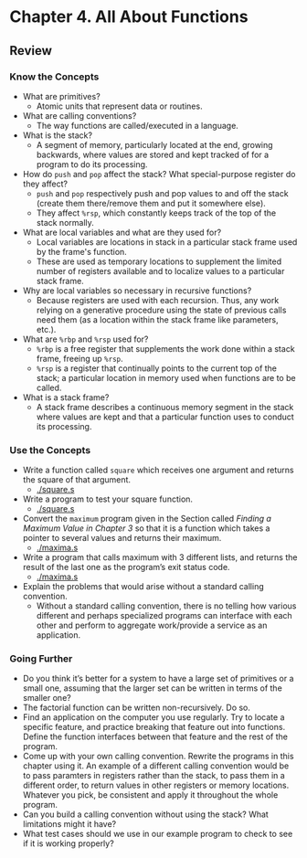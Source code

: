 # Chapter 4. All About Functions

## Review

### Know the Concepts
- What are primitives?
    - Atomic units that represent data or routines.
- What are calling conventions?
    - The way functions are called/executed in a language.
- What is the stack?
    - A segment of memory, particularly located at the end, growing backwards, where values are stored and kept tracked of for a program to do its processing.
- How do `push` and `pop` affect the stack? What special-purpose register do they affect?
    - `push` and `pop` respectively push and pop values to and off the stack (create them there/remove them and put it somewhere else).
    - They affect `%rsp`, which constantly keeps track of the top of the stack normally.
- What are local variables and what are they used for?
    - Local variables are locations in stack in a particular stack frame used by the frame's function.
    - These are used as temporary locations to supplement the limited number of registers available and to localize values to a particular stack frame.
- Why are local variables so necessary in recursive functions?
    - Because registers are used with each recursion. Thus, any work relying on a generative procedure using the state of previous calls need them (as a location within the stack frame like parameters, etc.).
- What are `%rbp` and `%rsp` used for?
    - `%rbp` is a free register that supplements the work done within a stack frame, freeing up `%rsp`.
    - `%rsp` is a register that continually points to the current top of the stack; a particular location in memory used when functions are to be called.
- What is a stack frame?
    - A stack frame describes a continuous memory segment in the stack where values are kept and that a particular function uses to conduct its processing.

### Use the Concepts
- Write a function called `square` which receives one argument and returns the square of that argument. 
    - [./square.s](./square.s)
- Write a program to test your square function.  
    - [./square.s](./square.s)
- Convert the `maximum` program given in the Section called *Finding a Maximum Value in Chapter 3* so that it is a function which takes a pointer to several values and returns their maximum. 
    - [./maxima.s](./maxima.s)
- Write a program that calls maximum with 3 different lists, and returns the result of the last one as the program’s exit status code.
    - [./maxima.s](./maxima.s)
- Explain the problems that would arise without a standard calling convention.
    - Without a standard calling convention, there is no telling how various different and perhaps specialized programs can interface with each other and perform to aggregate work/provide a service as an application.

### Going Further
- Do you think it’s better for a system to have a large set of primitives or a small one, assuming that the larger set can be written in terms of the smaller one?
- The factorial function can be written non-recursively. Do so.
- Find an application on the computer you use regularly. Try to locate a specific feature, and practice breaking that feature out into functions. Define the function interfaces between that feature and the rest of the program.
- Come up with your own calling convention. Rewrite the programs in this chapter using it. An example of a different calling convention would be to pass paramters in registers rather than the stack, to pass them in a different order, to return values in other registers or memory locations. Whatever you pick, be consistent and apply it throughout the whole program.
- Can you build a calling convention without using the stack? What limitations might it have?
- What test cases should we use in our example program to check to see if it is working properly?